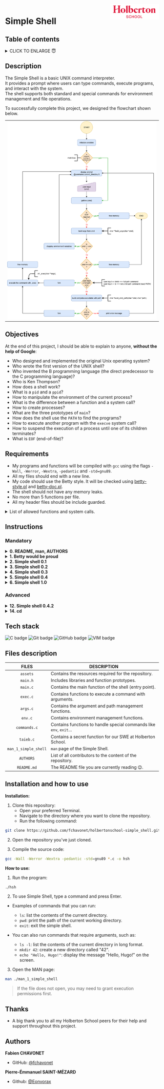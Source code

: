 <img height="50" align="right" src="https://raw.githubusercontent.com/fchavonet/fchavonet/refs/heads/main/assets/images/logo-holberton_school.webp" alt="Holberton School logo">

# Simple Shell

## Table of contents

<details>
    <summary>
        CLICK TO ENLARGE 😇
    </summary>
    <a href="#description">Description</a>
    <br>
    <a href="#objectives">Objectives</a>
    <br>
    <a href="#requirements">Requirements</a>
    <br>
    <a href="#instructions">Instructions</a>
    <br>
    <a href="#tech-stack">Tech stack</a>
    <br>
    <a href="#files-description">Files description</a>
    <br>
    <a href="#installation_and_how_to_use">Installation and how to use</a>
    <br>
    <a href="#thanks">Thanks</a>
    <br>
    <a href="#authors">Authors</a>
</details>

## <span id="description">Description</span>

The Simple Shell is a basic UNIX command interpreter.  
It provides a prompt where users can type commands, execute programs, and interact with the system.  
The shell supports both standard and special commands for environment management and file operations.

To successfully complete this project, we designed the flowchart shown below.

<table>
    <tr valign="top">
        <td align="center">
            <picture>
                <source media="(prefers-color-scheme: dark)" srcset="./assets/images/simple_shell_flowchart-dark.webp">
                <source media="(prefers-color-scheme: light)" srcset="./assets/images/simple_shell_flowchart-light.webp">
                <img width="100%" src="./assets/images/simple_shell_flowchart.webp" alt="Simple Shell Flowchart">
            </picture>
        </td>
    </tr>
</table>

## <span id="objectives">Objectives</span>

At the end of this project, I should be able to explain to anyone, **without the help of Google**:

- Who designed and implemented the original Unix operating system?
- Who wrote the first version of the UNIX shell?
- Who invented the B programming language (the direct predecessor to the C programming language)?
- Who is Ken Thompson?
- How does a shell work?
- What is a `pid` and a `ppid`?
- How to manipulate the environment of the current process?
- What is the difference between a function and a system call?
- How to create processes?
- What are the three prototypes of `main`?
- How does the shell use the `PATH` to find the programs?
- How to execute another program with the `execve` system call?
- How to suspend the execution of a process until one of its children terminates?
- What is `EOF` (end-of-file)?

## <span id="requirements">Requirements</span>

- My programs and functions will be compiled with `gcc` using the flags `-Wall`, `-Werror`, `-Wextra`, `-pedantic` and `-std=gnu89`.
- All my files should end with a new line.
- My code should use the Betty style. It will be checked using [betty-style.pl](https://github.com/hs-hq/Betty/blob/main/betty-style.pl) and [betty-doc.pl](https://github.com/hs-hq/Betty/blob/main/betty-doc.pl).
- The shell should not have any memory leaks.
- No more than 5 functions per file.
- All my header files should be include guarded.

<details>
    <summary>
        List of allowed functions and system calls.
    </summary>

- `all` functions from string.h
- `access` (man 2 access)
- `chdir` (man 2 chdir)
- `close` (man 2 close)
- `closedir` (man 3 closedir)
- `execve` (man 2 execve)
- `exit` (man 3 exit)
- `_exit` (man 2 _exit)
- `fflush` (man 3 fflush)
- `fork` (man 2 fork)
- `free` (man 3 free)
- `getcwd` (man 3 getcwd)
- `getline` (man 3 getline)
- `getpid` (man 2 getpid)
- `isatty` (man 3 isatty)
- `kill` (man 2 kill)
- `malloc` (man 3 malloc)
- `open` (man 2 open)
- `opendir` (man 3 opendir)
- `perror` (man 3 perror)
- `printf` (man 3 printf)
- `fprintf` (man 3 fprintf)
- `vfprintf` (man 3 vfprintf)
- `sprintf` (man 3 sprintf)
- `putchar` (man 3 putchar)
- `read` (man 2 read)
- `readdir` (man 3 readdir)
- `signal` (man 2 signal)
- `stat` (__xstat) (man 2 stat)
- `lstat` (__lxstat) (man 2 lstat)
- `fstat` (__fxstat) (man 2 fstat)
- `strtok` (man 3 strtok)
- `wait` (man 2 wait)
- `waitpid` (man 2 waitpid)
- `wait3` (man 2 wait3)
- `wait4` (man 2 wait4)
- `write` (man 2 write)

</details>

## <span id="instructions">Instructions</span>

### Mandatory

<details>
    <summary>
        <b>0. README, man, AUTHORS</b>
    </summary>
    <br>

- Write a `README`.
- Write a `man` for your shell.
- You should have an `AUTHORS` file at the root of your repository, listing all individuals having contributed content to the repository. Format, see [Docker](https://github.com/moby/moby/blob/master/AUTHORS).

#
**Repo:**
- GitHub repository: `holbertonschool-simple_shell`.
- File: `README.md`, `man_1_simple_shell`, `AUTHORS`.
<hr>
</details>

<details>
    <summary>
        <b>1. Betty would be proud</b>
    </summary>
    <br>

Write a beautiful code that passes the Betty checks.

#
**Repo:**
- GitHub repository: `holbertonschool-simple_shell`.
<hr>
</details>

<details>
    <summary>
        <b>2. Simple shell 0.1</b>
    </summary>
    <br>

Write a UNIX command line interpreter.

- Usage: `simple_shell`.

Your Shell should:

- Display a prompt and wait for the user to type a command. A command line always ends with a new line.
- The prompt is displayed again each time a command has been executed.
- The command lines are simple, no semicolons, no pipes, no redirections or any other advanced features.
- The command lines are made only of one word. No arguments will be passed to programs.
- If an executable cannot be found, print an error message and display the prompt again.
- Handle errors.
- You have to handle the “end of file” condition (`Ctrl+D`)

You don’t have to:

- Use the PATH.
- Implement built-ins.
- Handle special characters: `"`, `'`, `` ` ``, `\`, `*`, `&`, `#`.
- Be able to move the cursor.
- Handle commands with arguments.

`execve` will be the core part of your Shell, don’t forget to pass the environ to it…

```bash
julien@ubuntu:~/shell$ ./shell 
#cisfun$ ls
./shell: No such file or directory
#cisfun$ /bin/ls
barbie_j       env-main.c  exec.c  fork.c  pid.c  ppid.c    prompt   prompt.c  shell.c  stat.c         wait
env-environ.c  exec    fork    mypid   ppid   printenv  promptc  shell     stat test_scripting.sh  wait.c
#cisfun$ ^[[D^[[D^[[D
./shell: No such file or directory
#cisfun$ ^[[C^[[C^[[C^[[C
./shell: No such file or directory
#cisfun$ exit
./shell: No such file or directory
#cisfun$ ^C
julien@ubuntu:~/shell$ echo "/bin/ls" | ./shell
barbie_j       env-main.c  exec.c  fork.c  pid.c  ppid.c    prompt   prompt.c  shell.c  stat.c         wait
env-environ.c  exec    fork    mypid   ppid   printenv  promptc  shell     stat test_scripting.sh  wait.c
julien@ubuntu:~/shell$
```

#
**Repo:**
- GitHub repository: `holbertonschool-simple_shell`.
<hr>
</details>

<details>
    <summary>
        <b>3. Simple shell 0.2</b>
    </summary>
    <br>

Simple shell 0.1 +

- Handle command lines with arguments.

#
**Repo:**
- GitHub repository: `holbertonschool-simple_shell`.
<hr>
</details>

<details>
    <summary>
        <b>4. Simple shell 0.3</b>
    </summary>
    <br>

Simple shell 0.2 +

- Handle the `PATH`.
- `fork` must not be called if the command doesn’t exist.

```bash
julien@ubuntu:~/shell$ ./shell_0.3
:) /bin/ls
barbie_j       env-main.c  exec.c  fork.c  pid.c  ppid.c    prompt   prompt.c  shell_0.3  stat    test_scripting.sh  wait.c
env-environ.c  exec    fork    mypid   ppid   printenv  promptc  shell     shell.c    stat.c  wait
:) ls
barbie_j       env-main.c  exec.c  fork.c  pid.c  ppid.c    prompt   prompt.c  shell_0.3  stat    test_scripting.sh  wait.c
env-environ.c  exec    fork    mypid   ppid   printenv  promptc  shell     shell.c    stat.c  wait
:) ls -l /tmp 
total 20
-rw------- 1 julien julien    0 Dec  5 12:09 config-err-aAMZrR
drwx------ 3 root   root   4096 Dec  5 12:09 systemd-private-062a0eca7f2a44349733e78cb4abdff4-colord.service-V7DUzr
drwx------ 3 root   root   4096 Dec  5 12:09 systemd-private-062a0eca7f2a44349733e78cb4abdff4-rtkit-daemon.service-ANGvoV
drwx------ 3 root   root   4096 Dec  5 12:07 systemd-private-062a0eca7f2a44349733e78cb4abdff4-systemd-timesyncd.service-CdXUtH
-rw-rw-r-- 1 julien julien    0 Dec  5 12:09 unity_support_test.0
:) ^C
julien@ubuntu:~/shell$ 
```

#
**Repo:**
- GitHub repository: `holbertonschool-simple_shell`.
<hr>
</details>

<details>
    <summary>
        <b>5. Simple shell 0.4</b>
    </summary>
    <br>

Simple shell 0.3 +

- Implement the `exit` built-in, that exits the shell.
- Usage: `exit`.
- You don’t have to handle any argument to the built-in `exit`.

#
**Repo:**
- GitHub repository: `holbertonschool-simple_shell`.
<hr>
</details>

<details>
    <summary>
        <b>6. Simple shell 1.0</b>
    </summary>
    <br>

Simple shell 0.4 +

- Implement the `env` built-in, that prints the current environment.

```bash
julien@ubuntu:~/shell$ ./simple_shell
$ env
USER=julien
LANGUAGE=en_US
SESSION=ubuntu
COMPIZ_CONFIG_PROFILE=ubuntu
SHLVL=1
HOME=/home/julien
C_IS=Fun_:)
DESKTOP_SESSION=ubuntu
LOGNAME=julien
TERM=xterm-256color
PATH=/home/julien/bin:/home/julien/.local/bin:/usr/local/sbin:/usr/local/bin:/usr/sbin:/usr/bin:/sbin:/bin:/usr/games:/usr/local/games:/snap/bin
DISPLAY=:0
$ exit
julien@ubuntu:~/shell$ 
```

#
**Repo:**
- GitHub repository: `holbertonschool-simple_shell`.
<hr>
</details>

### Advanced

<details>
    <summary>
        <b>12. Simple shell 0.4.2</b>
    </summary>
    <br>

Simple shell 0.4 +

- Handle `Ctrl+C`: your shell should not quit when the user inputs `^C`.

#
**Repo:**
- GitHub repository: `holbertonschool-simple_shell`.
<hr>
</details>

<details>
    <summary>
        <b>14. cd</b>
    </summary>
    <br>

Simple shell 1.0 +

Implement the builtin command `cd`:

- Changes the current directory of the process.
- Command syntax: `cd [DIRECTORY]`.
- If no argument is given to `cd` the command must be interpreted like `cd $HOME`.
- You have to handle the command `cd -`.
- You have to update the environment variable `PWD` when you change directory.

#
**Repo:**
- GitHub repository: `holbertonschool-simple_shell`.
<hr>
</details>

## <span id="tech-stack">Tech stack</span>

<p align="left">
    <img src="https://img.shields.io/badge/C-a8b9cc?logo=&logoColor=black&style=for-the-badge" alt="C badge">
    <img src="https://img.shields.io/badge/GIT-f05032?logo=git&logoColor=white&style=for-the-badge" alt="Git badge">
    <img src="https://img.shields.io/badge/GITHUB-181717?logo=github&logoColor=white&style=for-the-badge" alt="GitHub badge">
    <img src="https://img.shields.io/badge/VIM-019733?logo=vim&logoColor=white&style=for-the-badge" alt="VIM badge">
</p>

## <span id="files-description">Files description</span>

| **FILES**            | **DESCRIPTION**                                                      |
| :------------------: | -------------------------------------------------------------------- |
| `assets`             | Contains the resources required for the repository.                  |
| `main.h`             | Includes libraries and function prototypes.                          |
| `main.c`             | Contains the main function of the shell (entry point).              |
| `exec.c`             | Contains functions to execute a command with arguments.              |
| `args.c`             | Contains the argument and path management functions.                 |
| `env.c`              | Contains environment management functions.                           |
| `commands.c`         | Contains functions to handle special commands like `env`, `exit`... |
| `taieb.c`            | Contains a secret function for our SWE at Holberton School.          |
| `man_1_simple_shell` | `man` page of the Simple Shell.                                      |
| `AUTHORS`            | List of all contributors to the content of the repository.           |
| `README.md`          | The README file you are currently reading 😉.                       |

## <span id="installation_and_how_to_use">Installation and how to use</span>

**Installation:**

1. Clone this repository:
    - Open your preferred Terminal.
    - Navigate to the directory where you want to clone the repository.
    - Run the following command:

```bash
git clone https://github.com/fchavonet/holbertonschool-simple_shell.git
```

2. Open the repository you've just cloned.

3. Compile the source code:

```bash
gcc -Wall -Werror -Wextra -pedantic -std=gnu89 *.c -o hsh
```

**How to use:**

1. Run the program:

```bash
./hsh
```

2. To use Simple Shell, type a command and press Enter.

- Examples of commands that you can run:
    - `ls`: list the contents of the current directory.
    - `pwd`: print the path of the current working directory.
    - `exit`: exit the simple shell.

- You can also run commands that require arguments, such as:
    - `ls -l`: list the contents of the current directory in long format.
    - `mkdir 42`: create a new directory called "42".
    - `echo "Hello, Hugo!"`: display the message "Hello, Hugo!" on the screen.

3. Open the MAN page:

```bash
man ./man_1_simple_shell
```

> If the file does not open, you may need to grant execution permissions first.

## <span id="thanks">Thanks</span>

- A big thank you to all my Holberton School peers for their help and support throughout this project.

## <span id="authors">Authors</span>

**Fabien CHAVONET**
- GitHub: [@fchavonet](https://github.com/fchavonet)

**Pierre-Émmanuel SAINT-MÉZARD**
- Github: [@Eonvorax](https://github.com/Eonvorax)
